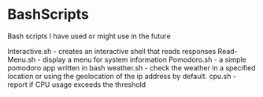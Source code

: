 # BashScripts
Bash scripts I have used or might use in the future


Interactive.sh  - creates an interactive shell that reads responses
Read-Menu.sh - display a menu for system information
Pomodoro.sh - a simple pomodoro app written in bash
weather.sh - check the weather in a specified location or using the geolocation of the ip address by default.
cpu.sh - report if CPU usage exceeds the threshold
